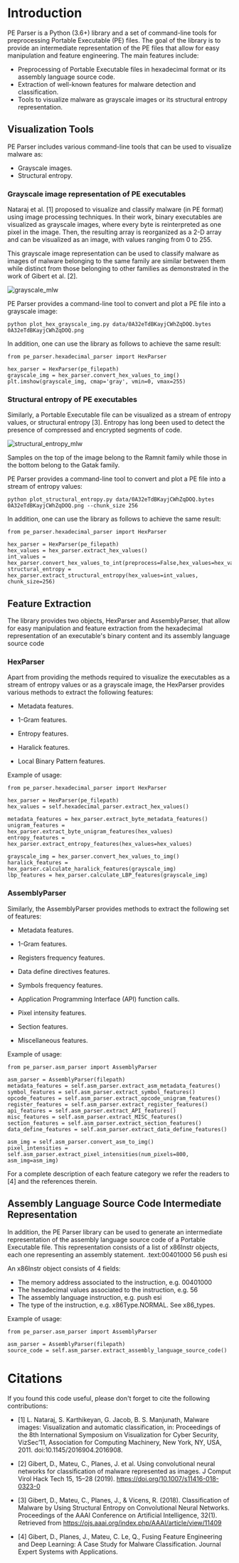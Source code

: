 # Introduction
PE Parser is a Python (3.6+) library and a set of command-line tools for preprocessing Portable Executable (PE) files. The 
goal of the library is to provide an intermediate representation of the PE files that allow for easy manipulation and 
feature engineering. The main features include:

- Preprocessing of Portable Executable files in hexadecimal format or its assembly language source code.
- Extraction of well-known features for malware detection and classification.
- Tools to visualize malware as grayscale images or its structural entropy representation.

## Visualization Tools
PE Parser includes various command-line tools that can be used to visualize malware as:

- Grayscale images.
- Structural entropy. 

### Grayscale image representation of PE executables
Nataraj et al. [1] proposed to visualize and classify malware (in PE format) using image processing techniques. In their work,
binary executables are visualized as grayscale images, where every byte is reinterpreted as one pixel in the image.
Then, the resulting array is reorganized as a 2-D array and can be visualized as an image, with values ranging from 0 to 255.

This grayscale image representation can be used to classify malware as images of malware belonging to the same family are
similar between them while distinct from those belonging to other families as demonstrated in the work of Gibert et al. [2].

![grayscale_mlw](./grayscale_images_kelihos_obfuscator_gatak.png)

PE Parser provides a command-line tool to convert and plot a PE file into a grayscale image:

    python plot_hex_grayscale_img.py data/0A32eTdBKayjCWhZqDOQ.bytes 0A32eTdBKayjCWhZqDOQ.png

In addition, one can use the library as follows to achieve the same result:
    
    from pe_parser.hexadecimal_parser import HexParser
    
    hex_parser = HexParser(pe_filepath)
    grayscale_img = hex_parser.convert_hex_values_to_img()
    plt.imshow(grayscale_img, cmap='gray', vmin=0, vmax=255)
### Structural entropy of PE executables

Similarly, a Portable Executable file can be visualized as a stream of entropy values, or structural entropy [3]. Entropy has long been
used to detect the presence of compressed and encrypted segments of code.  

![structural_entropy_mlw](./ramnit_gatak_entropy_families_comparison_small.png)

Samples on the top of the image belong to the Ramnit family while those in the bottom belong to the Gatak family.

PE Parser provides a command-line tool to convert and plot a PE file into a stream of entropy values:

    python plot_structural_entropy.py data/0A32eTdBKayjCWhZqDOQ.bytes 0A32eTdBKayjCWhZqDOQ.png --chunk_size 256

In addition, one can use the library as follows to achieve the same result:

    from pe_parser.hexadecimal_parser import HexParser
   
    hex_parser = HexParser(pe_filepath)
    hex_values = hex_parser.extract_hex_values()
    int_values = hex_parser.convert_hex_values_to_int(preprocess=False,hex_values=hex_values)
    structural_entropy = hex_parser.extract_structural_entropy(hex_values=int_values, chunk_size=256)

## Feature Extraction

The library provides two objects, HexParser and AssemblyParser, that allow for easy manipulation and feature extraction from the hexadecimal representation
of an executable's binary content and its assembly language source code

### HexParser

Apart from providing the methods required to visualize the executables as a stream of entropy values or as a grayscale image,
the HexParser provides various methods to extract the following features:

- Metadata features. 

- 1-Gram features.

- Entropy features.

- Haralick features.

- Local Binary Pattern features.

Example of usage:

    from pe_parser.hexadecimal_parser import HexParser
   
    hex_parser = HexParser(pe_filepath)
    hex_values = self.hexadecimal_parser.extract_hex_values()

    metadata_features = hex_parser.extract_byte_metadata_features()
    unigram_features = hex_parser.extract_byte_unigram_features(hex_values)
    entropy_features = hex_parser.extract_entropy_features(hex_values=hex_values)

    grayscale_img = hex_parser.convert_hex_values_to_img()
    haralick_features = hex_parser.calculate_haralick_features(grayscale_img)
    lbp_features = hex_parser.calculate_LBP_features(grayscale_img)

### AssemblyParser

Similarly, the AssemblyParser provides methods to extract the following set of features:

- Metadata features.

- 1-Gram features.

- Registers frequency features.

- Data define directives features.

- Symbols frequency features.

- Application Programming Interface (API) function calls.

- Pixel intensity features.

- Section features.

- Miscellaneous features.

Example of usage:

    from pe_parser.asm_parser import AssemblyParser

    asm_parser = AssemblyParser(filepath)
    metadata_features = self.asm_parser.extract_asm_metadata_features()
    symbol_features = self.asm_parser.extract_symbol_features()
    opcode_features = self.asm_parser.extract_opcode_unigram_features()
    register_features = self.asm_parser.extract_register_features()
    api_features = self.asm_parser.extract_API_features()
    misc_features = self.asm_parser.extract_MISC_features()
    section_features = self.asm_parser.extract_section_features()
    data_define_features = self.asm_parser.extract_data_define_features()
    
    asm_img = self.asm_parser.convert_asm_to_img()
    pixel_intensities = self.asm_parser.extract_pixel_intensities(num_pixels=800, asm_img=asm_img)

For a complete description of each feature category we refer the readers to [4] and the references therein.

## Assembly Language Source Code Intermediate Representation

In addition, the PE Parser library can be used to generate an intermediate representation of the assembly language source 
code of a Portable Executable file. This representation consists of a list of x86Instr objects, each one representing an assembly statement.
 .text:00401000 56							       push    esi

An x86Instr object consists of 4 fields:

- The memory address associated to the instruction, e.g. 00401000
- The hexadecimal values associated to the instruction, e.g. 56
- The assembly language instruction, e.g. push esi
- The type of the instruction, e.g. x86Type.NORMAL. See x86_types.

Example of usage:

    from pe_parser.asm_parser import AssemblyParser

    asm_parser = AssemblyParser(filepath)
    source_code = self.asm_parser.extract_assembly_language_source_code()

  
# Citations

If you found this code useful, please don't forget to cite the following contributions:

- [1] L. Nataraj, S. Karthikeyan, G. Jacob, B. S. Manjunath, Malware images: Visualization and automatic classification, in: Proceedings of the
8th International Symposium on Visualization for Cyber Security, VizSec’11, Association for Computing Machinery, New York, NY, USA, 2011.
doi:10.1145/2016904.2016908.

- [2] Gibert, D., Mateu, C., Planes, J. et al. Using convolutional neural networks for classification of malware represented as images. J Comput Virol Hack Tech 15, 15–28 (2019). https://doi.org/10.1007/s11416-018-0323-0

- [3] Gibert, D., Mateu, C., Planes, J., & Vicens, R. (2018). Classification of Malware by Using Structural Entropy on Convolutional Neural Networks. Proceedings of the AAAI Conference on Artificial Intelligence, 32(1). Retrieved from https://ojs.aaai.org/index.php/AAAI/article/view/11409

- [4] Gibert, D., Planes, J., Mateu, C. Le, Q., Fusing Feature Engineering and Deep Learning: A Case Study for Malware Classification. Journal Expert Systems with Applications.